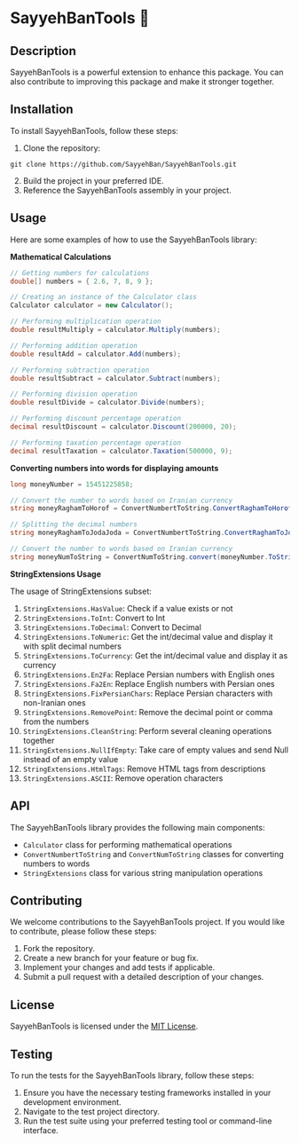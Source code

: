 # SayyehBanTools 🌟

## Description
SayyehBanTools is a powerful extension to enhance this package. You can also contribute to improving this package and make it stronger together.

## Installation
To install SayyehBanTools, follow these steps:

1. Clone the repository:
```
git clone https://github.com/SayyehBan/SayyehBanTools.git
```
2. Build the project in your preferred IDE.
3. Reference the SayyehBanTools assembly in your project.

## Usage
Here are some examples of how to use the SayyehBanTools library:

**Mathematical Calculations**

```csharp
// Getting numbers for calculations
double[] numbers = { 2.6, 7, 8, 9 };

// Creating an instance of the Calculator class
Calculator calculator = new Calculator();

// Performing multiplication operation
double resultMultiply = calculator.Multiply(numbers);

// Performing addition operation
double resultAdd = calculator.Add(numbers);

// Performing subtraction operation
double resultSubtract = calculator.Subtract(numbers);

// Performing division operation
double resultDivide = calculator.Divide(numbers);

// Performing discount percentage operation
decimal resultDiscount = calculator.Discount(200000, 20);

// Performing taxation percentage operation
decimal resultTaxation = calculator.Taxation(500000, 9);
```

**Converting numbers into words for displaying amounts**

```csharp
long moneyNumber = 15451225858;

// Convert the number to words based on Iranian currency
string moneyRaghamToHorof = ConvertNumbertToString.ConvertRaghamToHorof(moneyNumber);

// Splitting the decimal numbers
string moneyRaghamToJodaJoda = ConvertNumbertToString.ConvertRaghamToJodaJoda(moneyNumber);

// Convert the number to words based on Iranian currency
string moneyNumToString = ConvertNumToString.convert(moneyNumber.ToString());
```

**StringExtensions Usage**

The usage of StringExtensions subset:

1. `StringExtensions.HasValue`: Check if a value exists or not
2. `StringExtensions.ToInt`: Convert to Int
3. `StringExtensions.ToDecimal`: Convert to Decimal
4. `StringExtensions.ToNumeric`: Get the int/decimal value and display it with split decimal numbers
5. `StringExtensions.ToCurrency`: Get the int/decimal value and display it as currency
6. `StringExtensions.En2Fa`: Replace Persian numbers with English ones
7. `StringExtensions.Fa2En`: Replace English numbers with Persian ones
8. `StringExtensions.FixPersianChars`: Replace Persian characters with non-Iranian ones
9. `StringExtensions.RemovePoint`: Remove the decimal point or comma from the numbers
10. `StringExtensions.CleanString`: Perform several cleaning operations together
11. `StringExtensions.NullIfEmpty`: Take care of empty values and send Null instead of an empty value
12. `StringExtensions.HtmlTags`: Remove HTML tags from descriptions
13. `StringExtensions.ASCII`: Remove operation characters

## API
The SayyehBanTools library provides the following main components:

- `Calculator` class for performing mathematical operations
- `ConvertNumbertToString` and `ConvertNumToString` classes for converting numbers to words
- `StringExtensions` class for various string manipulation operations

## Contributing
We welcome contributions to the SayyehBanTools project. If you would like to contribute, please follow these steps:

1. Fork the repository.
2. Create a new branch for your feature or bug fix.
3. Implement your changes and add tests if applicable.
4. Submit a pull request with a detailed description of your changes.

## License
SayyehBanTools is licensed under the [MIT License](LICENSE).

## Testing
To run the tests for the SayyehBanTools library, follow these steps:

1. Ensure you have the necessary testing frameworks installed in your development environment.
2. Navigate to the test project directory.
3. Run the test suite using your preferred testing tool or command-line interface.